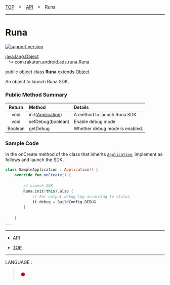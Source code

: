 [TOP](/README.md#top)　>　[API](./README.md)　>　Runa

---

# Runa

[![support version](http://img.shields.io/badge/runa-1.4.0+-blueviolet.svg?style=flat)](https://github.com/rakuten-ads/Rakuten-Ads-Android/releases/tag/1.4.0)

[java.lang.Object](https://developer.android.com/reference/java/lang/Object.html)<br>
&nbsp;&nbsp;&nbsp;↳&nbsp;com.rakuten.android.ads.runa.Runa

public object class **Runa** extends [Object](https://developer.android.com/reference/java/lang/Object.html)<br>

An object to launch Runa SDK.


### Public Method Summary

|Return|Method|Details|
|:---:|:---|:---|
|void|init([Application](https://developer.android.com/reference/android/app/Application))|A method to launch Runa SDK.|
|void|setDebug(boolean)|Enable debug mode|
|Boolean|getDebug|Whether debug mode is enabled.|


### Sample Code

In the onCreate method of the class that inherits [`Application`](https://developer.android.com/reference/android/app/Application), implement as follows and launch the SDK.

```kotlin
class SampleApplication : Application() {
    override fun onCreate() {

        // Launch SDK
        Runa.init(this).also {
            // For output debug log according to status
            it.debug = BuildConfig.DEBUG
        }

    }
...
```


---
* [API](./README.md)

* [TOP](/README.md#top)

---
LANGUAGE :
> [![ja](/doc/lang/ja.png)](/doc/ja/api/Runa.md)
